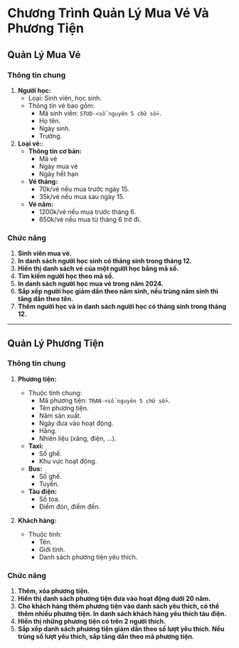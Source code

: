 # Chương Trình Quản Lý Mua Vé Và Phương Tiện

## Quản Lý Mua Vé

### Thông tin chung
1. **Người học:**
   - Loại: Sinh viên, học sinh.
   - Thông tin vé bao gồm:
     - Mã sinh viên: `STUD-<số nguyên 5 chữ số>`.
     - Họ tên.
     - Ngày sinh.
     - Trường.
2. **Loại vé:**:
   - **Thông tin cơ bản:**
     - Mã vé
     - Ngày mua vé
     - Ngày hết hạn
   - **Vé tháng:**
     - 70k/vé nếu mua trước ngày 15.
     - 35k/vé nếu mua sau ngày 15.
   - **Vé năm:**
     - 1200k/vé nếu mua trước tháng 6.
     - 650k/vé nếu mua từ tháng 6 trở đi.

### Chức năng
1. **Sinh viên mua vé.**
2. **In danh sách người học sinh có tháng sinh trong tháng 12.**
3. **Hiển thị danh sách vé của một người học bằng mã số.**
4. **Tìm kiếm người học theo mã số.**
5. **In danh sách người học mua vé trong năm 2024.**
6. **Sắp xếp người học giảm dần theo năm sinh, nếu trùng năm sinh thì tăng dần theo tên.**
7. **Thêm người học và in danh sách người học có tháng sinh trong tháng 12.**

---

## Quản Lý Phương Tiện

### Thông tin chung
1. **Phương tiện:**
   - Thuộc tính chung:
     - Mã phương tiện: `TRAN-<số nguyên 5 chữ số>`.
     - Tên phương tiện.
     - Năm sản xuất.
     - Ngày đưa vào hoạt động.
     - Hãng.
     - Nhiên liệu (xăng, điện, ...).
   - **Taxi:**
     - Số ghế.
     - Khu vực hoạt động.
   - **Bus:**
     - Số ghế.
     - Tuyến.
   - **Tàu điện:**
     - Số toa.
     - Điểm đón, điểm đến.

2. **Khách hàng:**
   - Thuộc tính:
     - Tên.
     - Giới tính.
     - Danh sách phương tiện yêu thích.

### Chức năng
1. **Thêm, xóa phương tiện.**
2. **Hiển thị danh sách phương tiện đưa vào hoạt động dưới 20 năm.**
3. **Cho khách hàng thêm phương tiện vào danh sách yêu thích, có thể thêm nhiều phương tiện. In danh sách khách hàng yêu thích tàu điện.**
4. **Hiển thị những phương tiện có trên 2 người thích.**
5. **Sắp xếp danh sách phương tiện giảm dần theo số lượt yêu thích. Nếu trùng số lượt yêu thích, sắp tăng dần theo mã phương tiện.**

